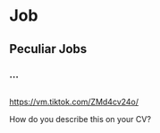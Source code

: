 # Job

## Peculiar Jobs

### ...

![]()

https://vm.tiktok.com/ZMd4cv24o/

How do you describe this on your CV?
